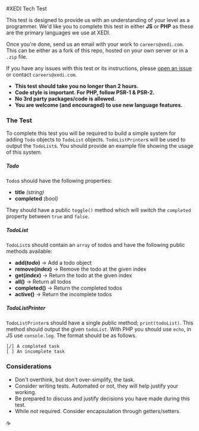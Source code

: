 #XEDI Tech Test

This test is designed to provide us with an understanding of your level as a programmer. We'd like you to complete this test in either **JS** or **PHP** as these are the primary languages we use at XEDI.

Once you're done, send us an email with your work to `careers@xedi.com`. This can be either as a fork of this repo, hosted on your own server or in a `.zip` file.

If you have any issues with this test or its instructions, please [open an issue](https://github.com/xedi/tech-test/issues/new) or contact `careers@xedi.com`.

- **This test should take you no longer than 2 hours.**
- **Code style is important. For PHP, follow PSR-1 & PSR-2.**
- **No 3rd party packages/code is allowed.** 
- **You are welcome (and encouraged) to use new language features.**

### The Test

To complete this test you will be required to build a simple system for adding `Todo` objects to `TodoList` objects. `TodoListPrinter`s will be used to output the `TodoList`s. You should provide an example file showing the usage of this system.

##### Todo

`Todo`s should have the following properties:

- **title** _(string)_
- **completed** _(bool)_

They should have a public `toggle()` method which will switch the `completed` property between `true` and `false`.

##### TodoList

`TodoList`s should contain an `array` of todos and have the following public methods available:

- **add(_todo_)** -> Add a todo object
- **remove(_index_)** -> Remove the todo at the given index
- **get(_index_)** -> Return the todo at the given index
- **all()** -> Return all todos
- **completed()** -> Return the completed todos
- **active()** -> Return the incomplete todos

##### TodoListPrinter

`TodoListPrinter`s should have a single public method; `print(todoList)`. This method should output the given `todoList`. With PHP you should use `echo`, in JS use `console.log`. The format should be as follows.

	[/] A completed task
	[ ] An incomplete task
			
### Considerations

- Don't overthink, but don't over-simplify, the task.
- Consider writing tests. Automated or not, they will help justify your working.
- Be prepared to discuss and justify decisions you have made during this test.
- While not required. Consider encapsulation through getters/setters.

:coffee:
